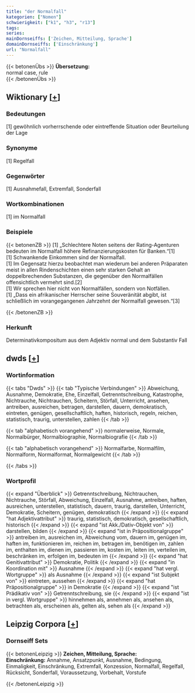 ```yaml
---
title: "der Normalfall"
kategorien: ["Nomen"]
schwierigkeit: ["k1", "h3", "r13"]
tags:
series:
mainDornseiffs: ['Zeichen, Mitteilung, Sprache']
domainDornseiffs: ['Einschränkung']
url: "Normalfall"
---
```


{{< betonenÜbs >}}
**Übersetzung:**  
normal case, rule  
{{< /betonenÜbs >}}

## Wiktionary [[+](https://de.wiktionary.org/wiki/Normalfall)]

### Bedeutungen
[1] gewöhnlich vorherrschende oder eintreffende Situation oder Beurteilung der Lage  

### Synonyme
[1] Regelfall  

### Gegenwörter
[1] Ausnahmefall, Extremfall, Sonderfall  

### Wortkombinationen
[1] im Normalfall  

### Beispiele
{{< betonenZB >}}
[1] „Schlechtere Noten seitens der Rating-Agenturen bedeuten im Normalfall höhere Refinanzierungskosten für Banken.“[1]  
[1] Schwankende Einkommen sind der Normalfall.  
[1] Im Gegensatz hierzu beobachtet man wiederum bei anderen Präparaten meist in allen Rindenschichten einen sehr starken Gehalt an doppelbrechenden Substanzen, die gegenüber den Normalfällen offensichtlich vermehrt sind.[2]  
[1] Wir sprechen hier nicht von Normalfällen, sondern von Notfällen.  
[1] „Dass ein afrikanischer Herrscher seine Souveränität abgibt, ist schließlich im vorangegangenen Jahrzehnt der Normalfall gewesen.“[3]  

{{< /betonenZB >}}
### Herkunft
Determinativkompositum aus dem Adjektiv normal und dem Substantiv Fall  



## dwds [[+](https://www.dwds.de/wb/Normalfall)]

### Wortinformation
{{< tabs "Dwds" >}}
{{< tab "Typische Verbindungen" >}}
Abweichung, Ausnahme, Demokratie, Ehe, Einzelfall, Getrenntschreibung, Katastrophe, Nichtrauche, Nichtrauchen, Scheitern, Störfall, Unterricht, ansehen, antreiben, ausreichen, betragen, darstellen, dauern, demokratisch, eintreten, genügen, gesellschaftlich, haften, historisch, regeln, reichen, statistisch, traurig, unterstellen, zahlen
{{< /tab >}}

{{< tab "alphabetisch vorangehend" >}}
normalerweise, Normale, Normalbürger, Normalbiographie, Normalbiografie
{{< /tab >}}

{{< tab "alphabetisch vorangehend" >}}
Normalfarbe, Normalfilm, Normalform, Normalformat, Normalgewicht
{{< /tab >}}

{{< /tabs >}}

### Wortprofil
{{< expand "Überblick" >}} Getrenntschreibung, Nichtrauchen, Nichtrauche, Störfall, Abweichung, Einzelfall, Ausnahme, antreiben, haften, ausreichen, unterstellen, statistisch, dauern, traurig, darstellen, Unterricht, Demokratie, Scheitern, genügen, demokratisch {{< /expand >}}
{{< expand "hat Adjektivattribut" >}} traurig, statistisch, demokratisch, gesellschaftlich, historisch {{< /expand >}}
{{< expand "ist Akk./Dativ-Objekt von" >}} darstellen, bilden {{< /expand >}}
{{< expand "ist in Präpositionalgruppe" >}} antreiben im, ausreichen im, Abweichung vom, dauern im, genügen im, haften im, funktionieren im, reichen im, betragen im, benötigen im, zahlen im, enthalten im, dienen im, passieren im, kosten im, leiten im, verteilen im, beschränken im, erfolgen im, bedeuten im {{< /expand >}}
{{< expand "hat Genitivattribut" >}} Demokratie, Politik {{< /expand >}}
{{< expand "in Koordination mit" >}} Ausnahme {{< /expand >}}
{{< expand "hat vergl. Wortgruppe" >}} als Ausnahme {{< /expand >}}
{{< expand "ist Subjekt von" >}} eintreten, aussehen {{< /expand >}}
{{< expand "hat Präpositionalgruppe" >}} in Demokratie {{< /expand >}}
{{< expand "ist Prädikativ von" >}} Getrenntschreibung, sie {{< /expand >}}
{{< expand "ist in vergl. Wortgruppe" >}} hinnehmen als, annehmen als, ansehen als, betrachten als, erscheinen als, gelten als, sehen als {{< /expand >}}

## Leipzig Corpora [[+](https://corpora.uni-leipzig.de/en/res?word=Normalfall&corpusId=deu_newscrawl-public_2018)]

### Dornseiff Sets
{{< betonenLeipzig >}}
**Zeichen, Mitteilung, Sprache:**  
**Einschränkung:** Annahme, Ansatzpunkt, Ausnahme, Bedingung, Einmaligkeit, Einschränkung, Extremfall, Konzession, Normalfall, Regelfall, Rücksicht, Sonderfall, Voraussetzung, Vorbehalt, Vorstufe  

{{< /betonenLeipzig >}}
